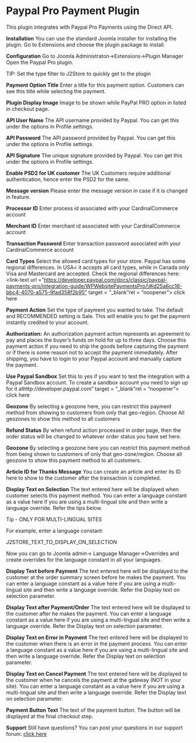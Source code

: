 # Paypal Pro Payment Plugin

This plugin integrates with Paypal Pro Payments using the Direct API.

**Installation** You can use the standard Joomla installer for installing the plugin. Go to Extensions and choose the plugin package to install.

**Configuration** Go to Joomla Administraton-&gt;Extensions-&gt;Plugin Manager Open the Paypal Pro plugin.

TIP: Set the type filter to J2Store to quickly get to the plugin

**Payment Option Title** Enter a title for this payment option. Customers can see this title while selecting the payment.

**Plugin Display Image** Image to be shown while PayPal PRO option in listed in checkout page.

**API User Name** The API username provided by Paypal. You can get this under the options in Profile settings.

**API Password** The API password provided by Paypal. You can get this under the options in Profile settings.

**API Signature** The unique signature provided by Paypal. You can get this under the options in Profile settings.

**Enable PSD2 for UK customer** The UK Customers require additional authentication, hence enter the PSD2 for the same.

**Message version** Please enter the message version in case if it is changed in feature.

**Processor ID** Enter  process id associated with your CardinalCommerce account

**Merchant ID** Enter  merchant id associated with your CardinalCommerce account

**Transaction Password** Enter transaction password associated with your CardinalCommerce account

**Card Types** Select the allowed card types for your store. Paypal has some regional differences. In USA&lt; it accepts all card types, while in Canada only Visa and Mastercard are accepted. Check the regional differences here: &lt;link-text url ="https://developer.paypal.com/docs/classic/paypal-payments-pro/integration-guide/WPWebsitePaymentsPro/\#id25a6cc16-bbc4-4070-a575-9fad358f2b95” target = “\_blank”rel = “noopener”&gt; click here

**Payment Action** Set the type of payment you wanted to take. The default and RECOMMENDED setting is Sale. This will enable you to get the payment instantly credited to your account.

**Authorization:** An authorization payment action represents an agreement to pay and places the buyer’s funds on hold for up to three days. Choose this payment action if you need to ship the goods before capturing the payment or if there is some reason not to accept the payment immediately. After shipping, you have to login to your Paypal account and manually capture the payment.

**Use Paypal Sandbox** Set this to yes if you want to test the integration with a Paypal Sandbox account. To create a sandbox account you need to sign up for it athttp://developer.paypal.com” target = “\_blank”rel = “noopener”&gt; click here

**Geozone** By selecting a geozone here, you can restrict this payment method from showing to customers from only that geo-region. Choose All geozones to show this method to all customers

**Refund Status** By when refund action processed in order page, then the order status will be changed to whatever order status you have set here.

**Geozone** By selecting a geozone here you can restrict this payment method from being shown to customers of only that geo-zone/region. Choose all geozone to show this payment method to all customers.

**Article ID for Thanks Message** You can create an article and enter its ID here to show to the customer after the transaction is completed.

**Display Text on Selection** The text entered here will be displayed when customer selects this payment method. You can enter a language constant as a value here if you are using a multi-lingual site and then write a language override. Refer the tips below.

Tip - ONLY FOR MULTI-LINGUAL SITES

For example, enter a language constant:

J2STORE_TEXT_TO_DISPLAY_ON\_SELECTION

Now you can go to Joomla admin-&gt; Language Manager-&gt;Overrides and create overrides for the language constant in all your languages.

**Display Text before Payment** The text entered here will be displayed to the customer at the order summary screen before he makes the payment. You can enter a language constant as a value here if you are using a multi-lingual site and then write a language override. Refer the Display text on selection parameter.

**Display Text after Payment/Order** The text entered here will be displayed to the customer after he makes the payment. You can enter a language constant as a value here if you are using a multi-lingual site and then write a language override. Refer the Display text on selection parameter.

**Display Text on Error in Payment** The text entered here will be displayed to the customer when there is an error in the payment process. You can enter a language constant as a value here if you are using a multi-lingual site and then write a language override. Refer the Display text on selection parameter.

**Display Text on Cancel Payment** The text entered here will be displayed to the customer when he cancels the payment at the gateway \(NOT in your site\). You can enter a language constant as a value here if you are using a multi-lingual site and then write a language override. Refer the Display text on selection parameter.

**Payment Button Text** The text of the payment button. The button will be displayed at the final checkout step.

**Support** Still have questions? You can post your questions in our support forum: [click here](http://j2store.org/forum/index.html)

